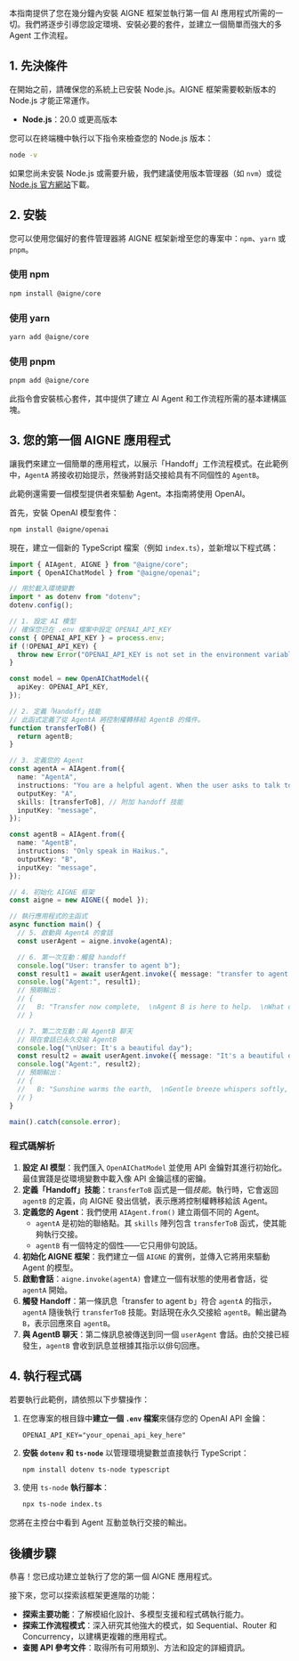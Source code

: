 本指南提供了您在幾分鐘內安裝 AIGNE 框架並執行第一個 AI 應用程式所需的一切。我們將逐步引導您設定環境、安裝必要的套件，並建立一個簡單而強大的多 Agent 工作流程。

## 1. 先決條件

在開始之前，請確保您的系統上已安裝 Node.js。AIGNE 框架需要較新版本的 Node.js 才能正常運作。

*   **Node.js**：20.0 或更高版本

您可以在終端機中執行以下指令來檢查您的 Node.js 版本：

```bash
node -v
```

如果您尚未安裝 Node.js 或需要升級，我們建議使用版本管理器（如 `nvm`）或從 [Node.js 官方網站](https://nodejs.org/)下載。

## 2. 安裝

您可以使用您偏好的套件管理器將 AIGNE 框架新增至您的專案中：`npm`、`yarn` 或 `pnpm`。

### 使用 npm

```bash
npm install @aigne/core
```

### 使用 yarn

```bash
yarn add @aigne/core
```

### 使用 pnpm

```bash
pnpm add @aigne/core
```

此指令會安裝核心套件，其中提供了建立 AI Agent 和工作流程所需的基本建構區塊。

## 3. 您的第一個 AIGNE 應用程式

讓我們來建立一個簡單的應用程式，以展示「Handoff」工作流程模式。在此範例中，`AgentA` 將接收初始提示，然後將對話交接給具有不同個性的 `AgentB`。

此範例還需要一個模型提供者來驅動 Agent。本指南將使用 OpenAI。

首先，安裝 OpenAI 模型套件：

```bash
npm install @aigne/openai
```

現在，建立一個新的 TypeScript 檔案（例如 `index.ts`），並新增以下程式碼：

```ts
import { AIAgent, AIGNE } from "@aigne/core";
import { OpenAIChatModel } from "@aigne/openai";

// 用於載入環境變數
import * as dotenv from "dotenv";
dotenv.config();

// 1. 設定 AI 模型
// 確保您已在 .env 檔案中設定 OPENAI_API_KEY
const { OPENAI_API_KEY } = process.env;
if (!OPENAI_API_KEY) {
  throw new Error("OPENAI_API_KEY is not set in the environment variables.");
}

const model = new OpenAIChatModel({
  apiKey: OPENAI_API_KEY,
});

// 2. 定義「Handoff」技能
// 此函式定義了從 AgentA 將控制權轉移給 AgentB 的條件。
function transferToB() {
  return agentB;
}

// 3. 定義您的 Agent
const agentA = AIAgent.from({
  name: "AgentA",
  instructions: "You are a helpful agent. When the user asks to talk to agent b, use the transferToB skill.",
  outputKey: "A",
  skills: [transferToB], // 附加 handoff 技能
  inputKey: "message",
});

const agentB = AIAgent.from({
  name: "AgentB",
  instructions: "Only speak in Haikus.",
  outputKey: "B",
  inputKey: "message",
});

// 4. 初始化 AIGNE 框架
const aigne = new AIGNE({ model });

// 執行應用程式的主函式
async function main() {
  // 5. 啟動與 AgentA 的會話
  const userAgent = aigne.invoke(agentA);

  // 6. 第一次互動：觸發 handoff
  console.log("User: transfer to agent b");
  const result1 = await userAgent.invoke({ message: "transfer to agent b" });
  console.log("Agent:", result1);
  // 預期輸出：
  // {
  //   B: "Transfer now complete,  \nAgent B is here to help.  \nWhat do you need, friend?",
  // }

  // 7. 第二次互動：與 AgentB 聊天
  // 現在會話已永久交給 AgentB
  console.log("\nUser: It's a beautiful day");
  const result2 = await userAgent.invoke({ message: "It's a beautiful day" });
  console.log("Agent:", result2);
  // 預期輸出：
  // {
  //   B: "Sunshine warms the earth,  \nGentle breeze whispers softly,  \nNature sings with joy.  ",
  // }
}

main().catch(console.error);
```

### 程式碼解析

1.  **設定 AI 模型**：我們匯入 `OpenAIChatModel` 並使用 API 金鑰對其進行初始化。最佳實踐是從環境變數中載入像 API 金鑰這樣的密鑰。
2.  **定義「Handoff」技能**：`transferToB` 函式是一個*技能*。執行時，它會返回 `agentB` 的定義，向 AIGNE 發出信號，表示應將控制權轉移給該 Agent。
3.  **定義您的 Agent**：我們使用 `AIAgent.from()` 建立兩個不同的 Agent。
    *   `agentA` 是初始的聯絡點。其 `skills` 陣列包含 `transferToB` 函式，使其能夠執行交接。
    *   `agentB` 有一個特定的個性——它只用俳句說話。
4.  **初始化 AIGNE 框架**：我們建立一個 `AIGNE` 的實例，並傳入它將用來驅動 Agent 的模型。
5.  **啟動會話**：`aigne.invoke(agentA)` 會建立一個有狀態的使用者會話，從 `agentA` 開始。
6.  **觸發 Handoff**：第一條訊息「transfer to agent b」符合 `agentA` 的指示，`agentA` 隨後執行 `transferToB` 技能。對話現在永久交接給 `agentB`。輸出鍵為 `B`，表示回應來自 `agentB`。
7.  **與 AgentB 聊天**：第二條訊息被傳送到同一個 `userAgent` 會話。由於交接已經發生，`agentB` 會收到訊息並根據其指示以俳句回應。

## 4. 執行程式碼

若要執行此範例，請依照以下步驟操作：

1.  在您專案的根目錄中**建立一個 `.env` 檔案**來儲存您的 OpenAI API 金鑰：
    ```
    OPENAI_API_KEY="your_openai_api_key_here"
    ```

2.  **安裝 `dotenv` 和 `ts-node`** 以管理環境變數並直接執行 TypeScript：
    ```bash
    npm install dotenv ts-node typescript
    ```

3.  使用 `ts-node` **執行腳本**：
    ```bash
    npx ts-node index.ts
    ```

您將在主控台中看到 Agent 互動並執行交接的輸出。

## 後續步驟

恭喜！您已成功建立並執行了您的第一個 AIGNE 應用程式。

接下來，您可以探索該框架更進階的功能：

*   **探索主要功能**：了解模組化設計、多模型支援和程式碼執行能力。
*   **探索工作流程模式**：深入研究其他強大的模式，如 Sequential、Router 和 Concurrency，以建構更複雜的應用程式。
*   **查閱 API 參考文件**：取得所有可用類別、方法和設定的詳細資訊。